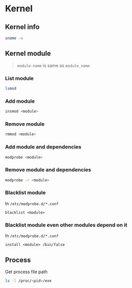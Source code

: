 # Kernel

## Kernel info

```bash
uname -a
```

## Kernel module

> `module-name` is same as `module_name`

### List module

```bash
lsmod
```

### Add module

```bash
insmod <module>
```

### Remove module

```bash
rmmod <module>
```

### Add module and dependencies

```bash
modprobe <module>
```

### Remove module and dependencies

```bash
modprobe -r <module>
```

### Blacklist module

In `/etc/modprobe.d/*.conf`

```
blacklist <module>
```

### Blacklist module even other modules depend on it

In `/etc/modprobe.d/*.conf`

```apacheconf
install <module> /bin/false
```

## Process

Get process file path

```bash
ls -l /proc/<pid>/exe
```
